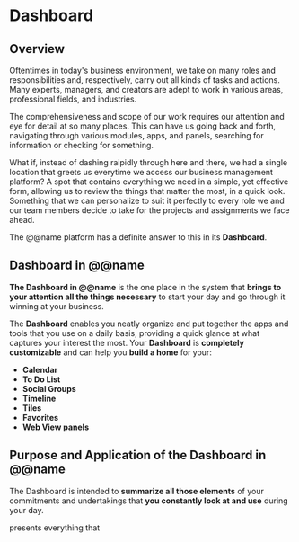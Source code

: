 # Dashboard

## Overview

Oftentimes in today's business environment, we take on many roles and responsibilities and, respectively, carry out all kinds of tasks and actions. 
Many experts, managers, and creators are adept to work in various areas, professional fields, and industries.  

The comprehensiveness and scope of our work requires our attention and eye for detail at so many places. 
This can have us going back and forth, navigating through various modules, apps, and panels, searching for information or checking for something.  

What if, instead of dashing raipidly through here and there, we had a single location that greets us everytime we access our business management platform? 
A spot that contains everything we need in a simple, yet effective form, allowing us to review the things that matter the most, in a quick look. 
Something that we can personalize to suit it perfectly to every role we and our team members decide to take for the projects and assignments we face ahead.  

The @@name platform has a definite answer to this in its **Dashboard**.  

## Dashboard in @@name

**The Dashboard in @@name** is the one place in the system that **brings to your attention all the things necessary** to start your day and go through it winning at your business.  

The **Dashboard** enables you neatly organize and put together the apps and tools that you use on a daily basis, providing a quick glance at what captures your interest the most. 
Your **Dashboard** is **completely customizable** and can help you **build a home** for your:  

* **Calendar**
* **To Do List**
* **Social Groups**
* **Timeline**
* **Tiles**
* **Favorites**
* **Web View panels**

## Purpose and Application of the Dashboard in @@name

The Dashboard is intended to **summarize all those elements** of your commitments and undertakings that **you constantly look at and use** during your day.  


presents everything that
